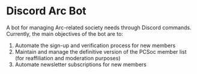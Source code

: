 # Discord Arc Bot

A bot for managing Arc-related society needs through Discord commands. Currently, the main objectives of the bot are to:

1. Automate the sign-up and verification process for new members
2. Maintain and manage the definitive version of the PCSoc member list (for reaffiliation and moderation purposes)
3. Automate newsletter subscriptions for new members
